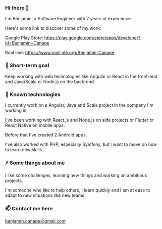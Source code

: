 ### Hi there 👋

I'm Benjamin, a Software Engineer with 7 years of experience


Here's some link to discover some of my work:

Google Play Store: https://play.google.com/store/apps/developer?id=Benjamin+Canape

Root-me: https://www.root-me.org/Benjamin-Canape


### 💬 Short-term goal
Keep working with web technologies like Angular or React in the front-end and Java/Scala or Node.js on the back-end 


### 🌱 Known technologies
I currently work on a Angular, Java and Scala project in the company I'm working in.

I've been working with React.js and Node.js on side projects or Flutter or React Native on mobile apps.

Before that I've created 2 Android apps.

I've also worked with PHP, especially Symfony, but I want to move on now to learn new skills.

### ⚡ Some things about me
I like some challenges, learning new things and working on ambitious projects.

I'm someone who like to help others, I learn quickly and I am at ease to adapt to new situations like new teams. 

### 📫 Contact me here 
benjamin.canape@gmail.com
<!--
**BenjaminCanape/BenjaminCanape** is a ✨ _special_ ✨ repository because its `README.md` (this file) appears on your GitHub profile.

Here are some ideas to get you started:

- 🔭 I’m currently working on ...
- 🌱 I’m currently learning ...
- 👯 I’m looking to collaborate on ...
- 🤔 I’m looking for help with ...
- 💬 Ask me about ...
- 📫 How to reach me: ...
- 😄 Pronouns: ...
- ⚡ Fun fact: ...
-->
